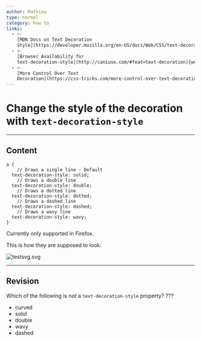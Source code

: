 ```yaml
---
author: Mathieu
type: normal
category: how to
links:
  - >-
    [MDN Docs on Text Decoration
    Style](https://developer.mozilla.org/en-US/docs/Web/CSS/text-decoration-style){documentation}
  - >-
    [Browser Availability for
    text-decoration-style](http://caniuse.com/#feat=text-decoration){website}
  - >-
    [More Control Over Text
    Decoration](https://css-tricks.com/more-control-over-text-decoration/){website}
---
```


# Change the style of the decoration with `text-decoration-style`


---

## Content

```plain-text
a {
    // Draws a single line - Default
  text-decoration-style: solid;
    // Draws a double line
  text-decoration-style: double;
    // Draws a dotted line
  text-decoration-style: dotted;
    // Draws a dashed line
  text-decoration-style: dashed;
    // Draws a wavy line
  text-decoration-style: wavy;
}
```

Currently only supported in Firefox.

This is how they are supposed to look:

![testsvg.svg](https://img.enkipro.com/691dd69d120477e66b5e761295b060aa.png)


---

## Revision

Which of the following is *not* a `text-decoration-style` property? ???

- curved
- solid
- double
- wavy
- dashed
 
